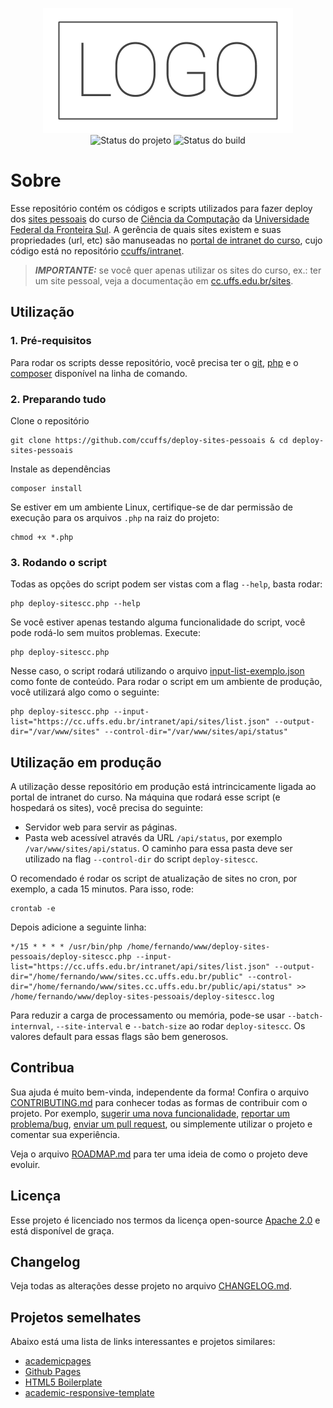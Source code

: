 <p align="center">
    <img width="400" height="200" src=".github/logo.png" title="Logo do projeto"><br />
    <img src="https://img.shields.io/maintenance/yes/2021?style=for-the-badge" title="Status do projeto">
    <img src="https://img.shields.io/github/workflow/status/ccuffs/template/ci.uffs.cc?label=Build&logo=github&logoColor=white&style=for-the-badge" title="Status do build">
</p>

# Sobre

Esse repositório contém os códigos e scripts utilizados para fazer deploy dos [sites pessoais](https://cc.uffs.edu.br/sites) do curso de [Ciência da Computação](https://cc.uffs.edu.br) da [Universidade Federal da Fronteira Sul](https://www.uffs.edu.br). A gerência de quais sites existem e suas propriedades (url, etc) são manuseadas no [portal de intranet do curso](https://cc.uffs.edu.br/intranet), cujo código está no repositório [ccuffs/intranet](https://github.com/ccuffs/intranet).

> ***IMPORTANTE:*** se você quer apenas utilizar os sites do curso, ex.: ter um site pessoal, veja a documentação em [cc.uffs.edu.br/sites](https://cc.uffs.edu.br/sites).

## Utilização

### 1. Pré-requisitos

Para rodar os scripts desse repositório, você precisa ter o [git](https://git-scm.com/), [php](https://php.net) e o [composer](https://getcomposer.org/) disponível na linha de comando.

### 2. Preparando tudo

Clone o repositório

```
git clone https://github.com/ccuffs/deploy-sites-pessoais & cd deploy-sites-pessoais
```

Instale as dependências

```
composer install
```

Se estiver em um ambiente Linux, certifique-se de dar permissão de execução para os arquivos `.php` na raiz do projeto:

```
chmod +x *.php
```

### 3. Rodando o script

Todas as opções do script podem ser vistas com a flag `--help`, basta rodar:

```
php deploy-sitescc.php --help
```

Se você estiver apenas testando alguma funcionalidade do script, você pode rodá-lo sem muitos problemas. Execute:

```
php deploy-sitescc.php
```

Nesse caso, o script rodará utilizando o arquivo [input-list-exemplo.json](input-list-exemplo.json) como fonte de conteúdo.
Para rodar o script em um ambiente de produção, você utilizará algo como o seguinte:

```
php deploy-sitescc.php --input-list="https://cc.uffs.edu.br/intranet/api/sites/list.json" --output-dir="/var/www/sites" --control-dir="/var/www/sites/api/status"
```

## Utilização em produção

A utilização desse repositório em produção está intrincicamente ligada ao portal de intranet do curso. Na máquina que rodará esse script (e hospedará os sites), você precisa do seguinte:

* Servidor web para servir as páginas.
* Pasta web acessível através da URL `/api/status`, por exemplo `/var/www/sites/api/status`. O caminho para essa pasta deve ser utilizado na flag `--control-dir` do script `deploy-sitescc`.

O recomendado é rodar os script de atualização de sites no cron, por exemplo, a cada 15 minutos. Para isso, rode:

```
crontab -e
```

Depois adicione a seguinte linha:

```cron
*/15 * * * * /usr/bin/php /home/fernando/www/deploy-sites-pessoais/deploy-sitescc.php --input-list="https://cc.uffs.edu.br/intranet/api/sites/list.json" --output-dir="/home/fernando/www/sites.cc.uffs.edu.br/public" --control-dir="/home/fernando/www/sites.cc.uffs.edu.br/public/api/status" >> /home/fernando/www/deploy-sites-pessoais/deploy-sitescc.log
```

Para reduzir a carga de processamento ou memória, pode-se usar `--batch-internval`, `--site-interval` e `--batch-size` ao rodar `deploy-sitescc`. Os valores default para essas flags são bem generosos.

## Contribua

Sua ajuda é muito bem-vinda, independente da forma! Confira o arquivo [CONTRIBUTING.md](CONTRIBUTING.md) para conhecer todas as formas de contribuir com o projeto. Por exemplo, [sugerir uma nova funcionalidade](https://github.com/ccuffs/deploy-sites-pessoais/issues/new?assignees=&labels=&template=feature_request.md&title=), [reportar um problema/bug](https://github.com/ccuffs/deploy-sites-pessoais/issues/new?assignees=&labels=bug&template=bug_report.md&title=), [enviar um pull request](https://github.com/ccuffs/hacktoberfest/blob/master/docs/tutorial-pull-request.md), ou simplemente utilizar o projeto e comentar sua experiência.

Veja o arquivo [ROADMAP.md](ROADMAP.md) para ter uma ideia de como o projeto deve evoluir.

## Licença

Esse projeto é licenciado nos termos da licença open-source [Apache 2.0](https://choosealicense.com/licenses/apache-2.0/) e está disponível de graça.

## Changelog

Veja todas as alterações desse projeto no arquivo [CHANGELOG.md](CHANGELOG.md).

## Projetos semelhates

Abaixo está uma lista de links interessantes e projetos similares:

* [academicpages](https://github.com/academicpages/academicpages.github.io)
* [Github Pages](https://pages.github.com)
* [HTML5 Boilerplate](https://html5boilerplate.com)
* [academic-responsive-template](https://github.com/dmsl/academic-responsive-template)
